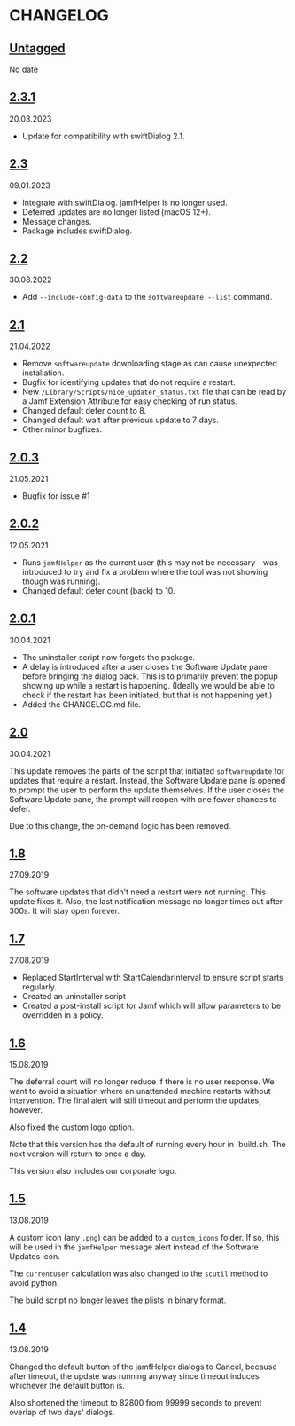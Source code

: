 # CHANGELOG

## [Untagged]

No date

## [2.3.1]

20.03.2023

- Update for compatibility with swiftDialog 2.1.

## [2.3]

09.01.2023

- Integrate with swiftDialog. jamfHelper is no longer used.
- Deferred updates are no longer listed (macOS 12+).
- Message changes.
- Package includes swiftDialog.

## [2.2]

30.08.2022

- Add `--include-config-data` to the `softwareupdate --list` command.

## [2.1]

21.04.2022

- Remove `softwareupdate` downloading stage as can cause unexpected installation.
- Bugfix for identifying updates that do not require a restart.
- New `/Library/Scripts/nice_updater_status.txt` file that can be read by a Jamf Extension Attribute for easy checking of run status.
- Changed default defer count to 8.
- Changed default wait after previous update to 7 days.
- Other minor bugfixes.

## [2.0.3]

21.05.2021

- Bugfix for issue #1

## [2.0.2]

12.05.2021

- Runs `jamfHelper` as the current user (this may not be necessary - was introduced to try and fix a problem where the tool was not showing though was running).
- Changed default defer count (back) to 10.

## [2.0.1]

30.04.2021

- The uninstaller script now forgets the package.
- A delay is introduced after a user closes the Software Update pane before bringing the dialog back. This is to primarily prevent the popup showing up while a restart is happening. (Ideally we would be able to check if the restart has been initiated, but that is not happening yet.)
- Added the CHANGELOG.md file.

## [2.0]

30.04.2021

This update removes the parts of the script that initiated `softwareupdate` for updates that require a restart. Instead, the Software Update pane is opened to prompt the user to perform the update themselves. If the user closes the Software Update pane, the prompt will reopen with one fewer chances to defer.

Due to this change, the on-demand logic has been removed.

## [1.8]

27.09.2019

The software updates that didn't need a restart were not running. This update fixes it.
Also, the last notification message no longer times out after 300s. It will stay open forever.

## [1.7]

27.08.2019

- Replaced StartInterval with StartCalendarInterval to ensure script starts regularly.
- Created an uninstaller script
- Created a post-install script for Jamf which will allow parameters to be overridden in a policy.

## [1.6]

15.08.2019

The deferral count will no longer reduce if there is no user response. We want to avoid a situation where an unattended machine restarts without intervention. The final alert will still timeout and perform the updates, however.

Also fixed the custom logo option.

Note that this version has the default of running every hour in `build.sh. The next version will return to once a day.

This version also includes our corporate logo.

## [1.5]

13.08.2019

A custom icon (any `.png`) can be added to a `custom_icons` folder. If so, this will be used in the `jamfHelper` message alert instead of the Software Updates icon.

The `currentUser` calculation was also changed to the `scutil` method to avoid python.

The build script no longer leaves the plists in binary format.

## [1.4]

13.08.2019

Changed the default button of the jamfHelper dialogs to Cancel, because after timeout, the update was running anyway since timeout induces whichever the default button is.

Also shortened the timeout to 82800 from 99999 seconds to prevent overlap of two days' dialogs.

[untagged]: https://github.com/grahampugh/nice-updater/compare/v2.3...HEAD
[2.3.1]: https://github.com/grahampugh/nice-updater/compare/v2.3...v2.3.1
[2.3]: https://github.com/grahampugh/nice-updater/compare/v2.2...v2.3
[2.2]: https://github.com/grahampugh/nice-updater/compare/v2.1...v2.2
[2.1]: https://github.com/grahampugh/nice-updater/compare/v2.0.3...v2.1
[2.0.3]: https://github.com/grahampugh/nice-updater/compare/v2.0.2...v2.0.3
[2.0.2]: https://github.com/grahampugh/nice-updater/compare/v2.0.1...v2.0.2
[2.0.1]: https://github.com/grahampugh/nice-updater/compare/v2.0...v2.0.1
[2.0]: https://github.com/grahampugh/nice-updater/compare/1.8...v2.0
[1.8]: https://github.com/grahampugh/nice-updater/compare/1.7...1.8
[1.7]: https://github.com/grahampugh/nice-updater/compare/1.6...1.7
[1.6]: https://github.com/grahampugh/nice-updater/compare/1.5...1.6
[1.5]: https://github.com/grahampugh/nice-updater/compare/1.4...1.5
[1.4]: https://github.com/grahampugh/nice-updater/compare/1.0...1.4
